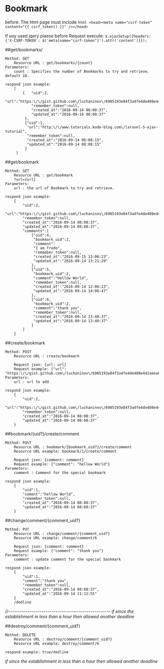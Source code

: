 # Bookmark 

before: The html page must include ```html <head><meta name="csrf-token" content="{{ csrf_token() }}" /></head>```

If uoy used jqery plaese before Request execute: 
`$.ajaxSetup({headers: {'X-CSRF-TOKEN': $('meta[name="csrf-token"]').attr('content')}});`


##get/bookmarks/

	Method: GET
		Resource URL : get/bookmarks/{count}
	Parameters:
		count : Specifies the number of Bookmarks to try and retrieve. default 10.

	respond json example:
		[
			{	"uid":2,
				"url":"https:\/\/gist.github.com\/luchaninov\/6985193e84f3a4fe4de408e442aeea8b",
				"remember_token":null,
				"created_at":"2016-09-14 08:08:37",
				"updated_at":"2016-09-14 08:08:37"
			 },
			 {"uid":1,
			  "url":"http:\/\/www.tutorials.kode-blog.com\/laravel-5-ajax-tutorial",
			  "remember_token":null,
			  "created_at":"2016-09-14 08:08:15",
			  "updated_at":"2016-09-14 08:08:15"
			 }
		 ]

##get/bookmark

	Method: GET
		Resource URL : get/bookmark
		?url={url}
	Parameters:
		url : the url of Bookmark to try and retrieve.

	respond json example:
		{
			"uid":2,
			"url":"https:\/\/gist.github.com\/luchaninov\/6985193e84f3a4fe4de408e442aeea8b",
			"remember_token":null,
			"created_at":"2016-09-14 08:08:37",
			"updated_at":"2016-09-14 08:08:37",
			"comments":[
				{"uid":4,
				 "bookmark_uid":2,
				 "comment":
				 "I am frodo",
				 "remember_token":null,
				 "created_at":"2016-09-15 13:06:23",
				 "updated_at":"2016-09-14 13:21:29"
				},
				{"uid":5,
				 "bookmark_uid":2,
				 "comment":"Hellow World",
				 "remember_token":null,
				 "created_at":"2016-09-14 12:06:23",
				 "updated_at":"2016-09-14 14:06:47"
				},
				{"uid":6,
				 "bookmark_uid":2,
				 "comment":"thank you",
				 "remember_token":null,
				 "created_at":"2016-09-14 13:40:37",
				 "updated_at":"2016-09-14 13:40:37"
				}
			]
		}


##create/bookmark

	Method: POST
		Resource URL : create/bookmark
		
		Request json: {url: url}
		Request example: {"url": "https:\/\/gist.github.com\/luchaninov\/6985193e84f3a4fe4de408e442aeea8b"} 
	Parameters:
		url : url to add

	respond json example:
		{
			"uid":2,
			"url":"https:\/\/gist.github.com\/luchaninov\/6985193e84f3a4fe4de408e442aeea8b",
			"remember_token":null,
			"created_at":"2016-09-14 08:08:37",
			"updated_at":"2016-09-14 08:08:37"
		}

##bookmark/{uid?}/create/comment

	Method: POST
		Resource URL : bookmark/{bookmark_uid?}/create/comment
		Resource URL example: bookmark/1/create/comment
		
		Request json: {comment: comment}
		Request example: {"comment": "hellow World"} 
	Parameters:
		comment : Comment for the special bookmark

	respond json example:
		{
			"uid":1,
			"coment":"hellow World",
			"remember_token":null,
			"created_at":"2016-09-14 08:08:37",
			"updated_at":"2016-09-14 08:08:37"
		}

##change/comment/{comment_uid?}

	Method: PUT
		Resource URL : change/comment/{comment_uid?}
		Resource URL example: change/comment/6
		
		Request json: {comment: comment}
		Request example: {"comment": "thank you"} 
	Parameters:
		comment : update comment for the special bookmark

	respond json example:
		{
			"uid":1,
			"coment":"thank you",
			"remember_token":null,
			"created_at":"2016-09-14 08:08:37",
			"updated_at":"2016-09-14 11:12:55"
		}
		/dedline

//----------------------------------------------------
*if since the establishment in less than a hour then allowed 
another deadline*

##destroy/comment/{comment_uid?}

	Method: DELETE
		Resource URL : destroy/comment/{comment_uid?}
		Resource URL example: destroy/comment/6
		
	respond example: true/dedline
		
*if since the establishment in less than a hour then allowed 
another deadline*


